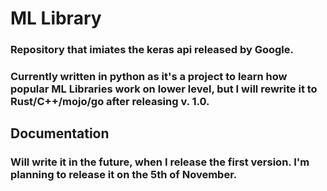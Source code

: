 # ML Library

### Repository that imiates the keras api released by Google.

### Currently written in python as it's a project to learn how popular ML Libraries work on lower level, but I will rewrite it to Rust/C++/mojo/go after releasing v. 1.0.

## Documentation

### Will write it in the future, when I release the first version. I'm planning to release it on the 5th of November.
